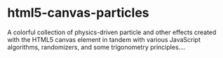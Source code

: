 # html5-canvas-particles
A colorful collection of physics-driven particle and other effects created with the HTML5 canvas element in tandem with various JavaScript algorithms, randomizers, and some trigonometry principles.…
